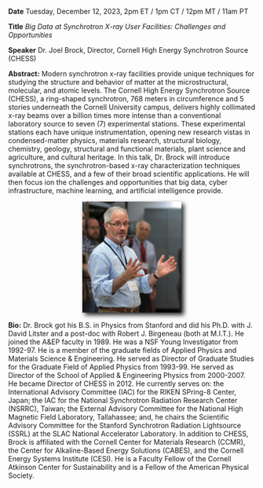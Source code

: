 **Date** Tuesday, December 12, 2023, 2pm ET / 1pm CT / 12pm MT / 11am PT

**Title** _Big Data at Synchrotron X-ray User Facilities: Challenges and Opportunities_

**Speaker** Dr. Joel Brock, Director, Cornell High Energy Synchrotron Source (CHESS)

<!-- <p align=center> -->
<!-- <img src="assets/images/preview-seminar.png" width="40%" style="filter: drop-shadow(5px 5px 5px #222);"/>
</p>  -->

<!-- <p align=center>
<a target="_blank" href='https://youtu.be/kOHZ6I_w1ws'>Video Link</a>
</p>  -->

<!-- **Seminar Recording**

<p align=center>
<a href="https://drive.google.com/file/d/1g-bShhrgKtl_cFaSf29hI1O2Rk_-LjqY/view?usp=share_link" target="_blank"> <img src="assets/images/jacobs_cover.png" width="60%" style="filter: drop-shadow(5px 5px 5px #222);"/></a>
<br>
<a href="https://drive.google.com/file/d/1g-bShhrgKtl_cFaSf29hI1O2Rk_-LjqY/view?usp=share_link" target="_blank">Recording</a>
</p> -->

**Abstract:** Modern synchrotron x-ray facilities provide unique techniques for studying the structure and behavior of matter at the microstructural, molecular, and atomic levels. The Cornell High Energy Synchrotron Source (CHESS), a ring-shaped synchrotron, 768 meters in circumference and 5 stories underneath the Cornell University campus, delivers highly collimated x-ray beams over a billion times more intense than a conventional laboratory source to seven (7) experimental stations. These experimental stations each have unique instrumentation, opening new research vistas in condensed-matter physics, materials research, structural biology, chemistry, geology, structural and functional materials, plant science and agriculture, and cultural heritage. In this talk, Dr. Brock will introduce synchrotrons, the synchrotron-based x-ray characterization techniques available at CHESS, and a few of their broad scientific applications. He will then focus ion the challenges and opportunities that big data, cyber infrastructure, machine learning, and artificial intelligence provide.

<p align=center>
<img src="assets/images/brock.png" width="40%" style="filter: drop-shadow(5px 5px 5px #222);"/>
</p>

**Bio:** Dr. Brock got his B.S. in Physics from Stanford and did his Ph.D. with J. David Litster and a post-doc with Robert J. Birgeneau (both at M.I.T.). He joined the A&EP faculty in 1989. He was a NSF Young Investigator from 1992-97. He is a member of the graduate fields of Applied Physics and Materials Science & Engineering. He served as Director of Graduate Studies for the Graduate Field of Applied Physics from 1993-99. He served as Director of the School of Applied & Engineering Physics from 2000-2007. He became Director of CHESS in 2012. He currently serves on: the International Advisory Committee (IAC) for the RIKEN SPring-8 Center, Japan; the IAC for the National Synchrotron Radiation Research Center (NSRRC), Taiwan; the External Advisory Committee for the National High Magnetic Field Laboratory, Tallahassee; and, he chairs the Scientific Advisory Committee for the Stanford Synchrotron Radiation Lightsource (SSRL) at the SLAC National Accelerator Laboratory. In addition to CHESS, Brock is affiliated with the Cornell Center for Materials Research (CCMR), the Center for Alkaline-Based Energy Solutions (CABES), and the Cornell Energy Systems Institute (CESI). He is a Faculty Fellow of the Cornell Atkinson Center for Sustainability and is a Fellow of the American Physical Society.
